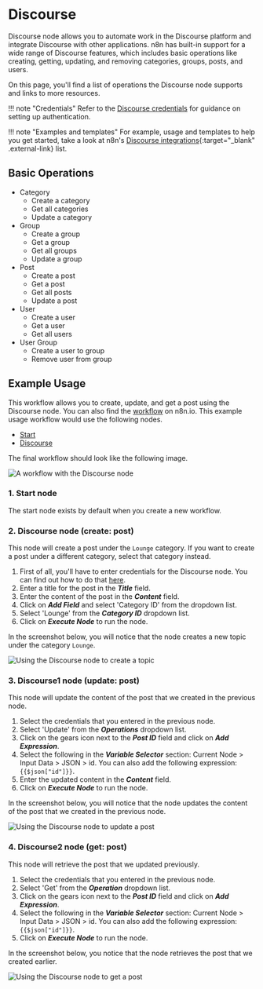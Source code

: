 # Discourse

Discourse node allows you to automate work in the Discourse platform and integrate Discourse with other applications. n8n has built-in support for a wide range of Discourse features, which includes basic operations like creating, getting, updating, and removing categories, groups, posts, and users.

On this page, you'll find a list of operations the Discourse node supports and links to more resources.

!!! note "Credentials"
    Refer to the [Discourse credentials](https://docs.n8n.io/integrations/builtin/credentials/discourse/) for guidance on setting up authentication. 

!!! note "Examples and templates"
    For example, usage and templates to help you get started, take a look at n8n's [Discourse integrations](https://n8n.io/integrations/discourse/){:target="_blank" .external-link} list.



## Basic Operations

* Category
    * Create a category
    * Get all categories
    * Update a category
* Group
    * Create a group
    * Get a group
    * Get all groups
    * Update a group
* Post
    * Create a post
    * Get a post
    * Get all posts
    * Update a post
* User
    * Create a user
    * Get a user
    * Get all users
* User Group
    * Create a user to group
    * Remove user from group

## Example Usage

This workflow allows you to create, update, and get a post using the Discourse node. You can also find the [workflow](https://n8n.io/workflows/930) on n8n.io. This example usage workflow would use the following nodes.
- [Start](/integrations/builtin/core-nodes/n8n-nodes-base.start/)
- [Discourse]()

The final workflow should look like the following image.

![A workflow with the Discourse node](/_images/integrations/builtin/app-nodes/discourse/workflow.png)

### 1. Start node

The start node exists by default when you create a new workflow.

### 2. Discourse node (create: post)

This node will create a post under the `Lounge` category. If you want to create a post under a different category, select that category instead.

1. First of all, you'll have to enter credentials for the Discourse node. You can find out how to do that [here](/integrations/builtin/credentials/discourse/).
2. Enter a title for the post in the ***Title*** field.
3. Enter the content of the post in the ***Content*** field.
4. Click on ***Add Field*** and select 'Category ID' from the dropdown list.
5. Select 'Lounge' from the ***Category ID*** dropdown list.
6. Click on ***Execute Node*** to run the node.

In the screenshot below, you will notice that the node creates a new topic under the category `Lounge`.

![Using the Discourse node to create a topic](/_images/integrations/builtin/app-nodes/discourse/discourse_node.png)

### 3. Discourse1 node (update: post)

This node will update the content of the post that we created in the previous node.

1. Select the credentials that you entered in the previous node.
2. Select 'Update' from the ***Operations*** dropdown list.
3. Click on the gears icon next to the ***Post ID*** field and click on ***Add Expression***.
4. Select the following in the ***Variable Selector*** section: Current Node > Input Data > JSON > id. You can also add the following expression: `{{$json["id"]}}`.
5. Enter the updated content in the ***Content*** field.
6. Click on ***Execute Node*** to run the node.

In the screenshot below, you will notice that the node updates the content of the post that we created in the previous node.

![Using the Discourse node to update a post](/_images/integrations/builtin/app-nodes/discourse/discourse1_node.png)

### 4. Discourse2 node (get: post)

This node will retrieve the post that we updated previously.

1. Select the credentials that you entered in the previous node.
2. Select 'Get' from the ***Operation*** dropdown list.
3. Click on the gears icon next to the ***Post ID*** field and click on ***Add Expression***.
4. Select the following in the ***Variable Selector*** section: Current Node > Input Data > JSON > id. You can also add the following expression: `{{$json["id"]}}`.
5. Click on ***Execute Node*** to run the node.

In the screenshot below, you notice that the node retrieves the post that we created earlier.

![Using the Discourse node to get a post](/_images/integrations/builtin/app-nodes/discourse/discourse2_node.png)

